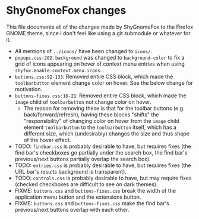 # ShyGnomeFox changes

This file documents all of the changes made by ShyGnomeFox to the Firefox GNOME theme,
since I don't feel like using a git submodule or whatever for it.

- All mentions of `../icons/` have been changed to `icons/`.
- `popups.css:202`: `background` was changed to `background-color` to fix a grid of icons
  appearing on hover of context menu entries when using `shyfox.enable.context.menu.icons`.
- `buttons.css:92-133`: Removed entire CSS block, which made the `toolbarbutton` element
  change color on hover. See the below change for motivation.
- `buttons-fixes.css:16-21`: Removed entire CSS block, which made the `image` child of
  `toolbarbutton` not change color on hover.
  - The reason for removing these is that for the toolbar buttons (e.g. back/forward/refresh),
    having these blocks "shifts" the "responsibility" of changing color on hover from the
    `image` child element `toolbarbutton` to the `toolbarbutton` itself, which has a different
    size, which (undesirably) changes the size and thus shape of the hover effect.
- TODO: `findbar.css` is probably desirable to have, but requires fixes (the find bar's checkboxes go
  partially under the search box, the find bar's previous/next buttons partially overlap the search box).
- TODO: `entries.css` is probably desirable to have, but requires fixes (the URL bar's results background is transparent).
- TODO: `controls.css` is probably desirable to have, but may require fixes (checked checkboxes are difficult to see on dark themes).
- FIXME: `buttons.css` and `buttons-fixes.css` break the width of the application menu button and the extensions button.
- FIXME: `buttons.css` and `buttons-fixes.css` make the find bar's previous/next buttons overlap with each other.
